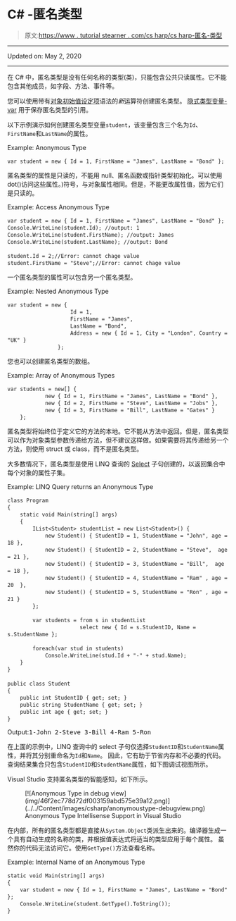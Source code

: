 # C# -匿名类型

> 原文:[https://www . tutorial stearner . com/cs harp/cs harp-匿名-类型](https://www.tutorialsteacher.com/csharp/csharp-anonymous-type)

* * *

Updated on: <time datetime="2020-05-02">May 2, 2020</time>

* * *

在 C# 中，匿名类型是没有任何名称的类型(类)，只能包含公共只读属性。它不能包含其他成员，如字段、方法、事件等。

您可以使用带有[对象初始值设定项](/csharp/csharp-object-initializer)语法的*新*运算符创建匿名类型。 [隐式类型变量- var](/csharp/csharp-var-implicit-typed-local-variable) 用于保存匿名类型的引用。

以下示例演示如何创建匿名类型变量`student`，该变量包含三个名为`Id`、`FirstName`和`LastName`的属性。

Example: Anonymous Type

```
var student = new { Id = 1, FirstName = "James", LastName = "Bond" }; 
```

匿名类型的属性是只读的，不能用 null、匿名函数或指针类型初始化。可以使用 dot()访问这些属性。)符号，与对象属性相同。但是，不能更改属性值，因为它们是只读的。

Example: Access Anonymous Type

```
var student = new { Id = 1, FirstName = "James", LastName = "Bond" };
Console.WriteLine(student.Id); //output: 1
Console.WriteLine(student.FirstName); //output: James
Console.WriteLine(student.LastName); //output: Bond

student.Id = 2;//Error: cannot chage value
student.FirstName = "Steve";//Error: cannot chage value 
```

一个匿名类型的属性可以包含另一个匿名类型。

Example: Nested Anonymous Type

```
var student = new { 
                    Id = 1, 
                    FirstName = "James", 
                    LastName = "Bond",
                    Address = new { Id = 1, City = "London", Country = "UK" }
                }; 
```

您也可以创建匿名类型的数组。

Example: Array of Anonymous Types

```
var students = new[] {
            new { Id = 1, FirstName = "James", LastName = "Bond" },
            new { Id = 2, FirstName = "Steve", LastName = "Jobs" },
            new { Id = 3, FirstName = "Bill", LastName = "Gates" }
    }; 
```

匿名类型将始终位于定义它的方法的本地。它不能从方法中返回。但是，匿名类型可以作为对象类型参数传递给方法，但不建议这样做。如果需要将其传递给另一个方法，则使用 struct 或 class，而不是匿名类型。

大多数情况下，匿名类型是使用 LINQ 查询的 [Select](/linq/linq-projection-operators) 子句创建的，以返回集合中每个对象的属性子集。

Example: LINQ Query returns an Anonymous Type

```
class Program
{
    static void Main(string[] args)
    {
        IList<Student> studentList = new List<Student>() { 
            new Student() { StudentID = 1, StudentName = "John", age = 18 },
            new Student() { StudentID = 2, StudentName = "Steve",  age = 21 },
            new Student() { StudentID = 3, StudentName = "Bill",  age = 18 },
            new Student() { StudentID = 4, StudentName = "Ram" , age = 20  },
            new Student() { StudentID = 5, StudentName = "Ron" , age = 21 } 
        };

        var students = from s in studentList
                       select new { Id = s.StudentID, Name = s.StudentName };

        foreach(var stud in students)
            Console.WriteLine(stud.Id + "-" + stud.Name);
    }
}

public class Student
{
    public int StudentID { get; set; }
    public string StudentName { get; set; }
    public int age { get; set; }
} 
```

Output:<samp>1-John
2-Steve
3-Bill
4-Ram
5-Ron</samp>

在上面的示例中，LINQ 查询中的 select 子句仅选择`StudentID`和`StudentName`属性，并将其分别重命名为`Id`和`Name`。 因此，它有助于节省内存和不必要的代码。 查询结果集合只包含`StudentID`和`StudentName`属性，如下图调试视图所示。

Visual Studio 支持匿名类型的智能感知，如下所示。

<figure>[![Anonymous Type in debug view](img/46f2ec778d72df003159abd575e39a12.png)](../../Content/images/csharp/anonymoustype-debugview.png) 

<figcaption>Anonymous Type Intellisense Support in Visual Studio</figcaption>

</figure>

在内部，所有的匿名类型都是直接从`System.Object`类派生出来的。编译器生成一个具有自动生成的名称的类，并根据值表达式将适当的类型应用于每个属性。 虽然你的代码无法访问它。使用`GetType()`方法查看名称。

Example: Internal Name of an Anonymous Type

```
static void Main(string[] args)
{
    var student = new { Id = 1, FirstName = "James", LastName = "Bond" };
    Console.WriteLine(student.GetType().ToString());
} 
```